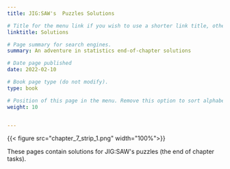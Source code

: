 ```yaml
---
title: JIG:SAW's  Puzzles Solutions

# Title for the menu link if you wish to use a shorter link title, otherwise remove this option.
linktitle: Solutions

# Page summary for search engines.
summary: An adventure in statistics end-of-chapter solutions

# Date page published
date: 2022-02-10

# Book page type (do not modify).
type: book

# Position of this page in the menu. Remove this option to sort alphabetically.
weight: 10


---
```


{{< figure src="chapter_7_strip_1.png" width="100%">}}

These pages contain solutions for JIG:SAW's puzzles (the end of chapter tasks).
